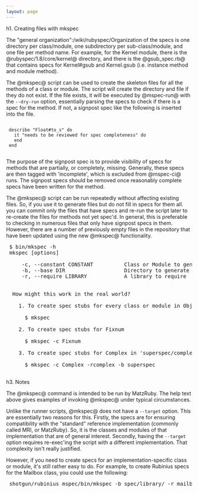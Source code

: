 ```yaml
---
layout: page
---
```


 h1. Creating files with mkspec
 
 The "general organization":/wiki/rubyspec/Organization of the specs is one directory per class/module, one subdirectory per sub-class/module, and one file per method name. For example, for the Kernel module, there is the @rubyspec/1.8/core/kernel@ directory, and there is the @gsub_spec.rb@ that contains specs for Kernel#gsub and Kernel.gsub (i.e. instance method and module method).
 
 The @mkspec@ script can be used to create the skeleton files for all the methods of a class or module. The script will create the directory and file if they do not exist. If the file exists, it will be executed by @mspec-run@ with the <code>--dry-run</code> option, essentially parsing the specs to check if there is a spec for the method. If not, a signpost spec like the following is inserted into the file.
 
 <pre><code>
 describe "Float#to_s" do
   it "needs to be reviewed for spec completeness" do
   end
 end
 </code></pre>
 
 The purpose of the signpost spec is to provide visibility of specs for methods that are partially, or completely, missing. Generally, these specs are then tagged with 'incomplete', which is excluded from @mspec-ci@ runs. The signpost specs should be removed once reasonably complete specs have been written for the method.
 
 The @mkspec@ script can be run repeatedly without affecting existing files. So, if you use it to generate files but do not fill in specs for them all. you can commit only the files that have specs and re-run the script later to re-create the files for methods not yet spec'd. In general, this is preferable to checking in numerous files that only have signpost specs in them. However, there are a number of previously empty files in the repository that have been updated using the new @mkspec@ functionality.
 
 <pre>
 $ bin/mkspec -h
 mkspec [options]
 
     -c, --constant CONSTANT          Class or Module to generate spec stubs for
     -b, --base DIR                   Directory to generate specs into
     -r, --require LIBRARY            A library to require
 
 
  How might this work in the real world?
 
    1. To create spec stubs for every class or module in Object
 
      $ mkspec
 
    2. To create spec stubs for Fixnum
 
      $ mkspec -c Fixnum
 
    3. To create spec stubs for Complex in 'superspec/complex'
 
      $ mkspec -c Complex -rcomplex -b superspec
 </pre>
 
 h3. Notes
 
 The @mkspec@ command is intended to be run by MatzRuby. The help text above gives examples of invoking @mkspec@ under typical circumstances.
 
 Unlike the runner scripts, @mkspec@ does not have a <code>--target</code> option. This are essentially two reasons for this. Firstly, the specs are for ensuring compatibility with the "standard" reference implementation (commonly called MRI, or MatzRuby). So, it is the classes and modules of that implementation that are of general interest. Secondly, having the <code>--target</code> option requires re-exec'ing the script with a different implementation. That complexity isn't really justified.
 
 However, if you need to create specs for an implementation-specific class or module, it's still rather easy to do. For example, to create Rubinius specs for the Mailbox class, you could use the following:
 
 <pre>
 shotgun/rubinius mspec/bin/mkspec -b spec/library/ -r mailbox -c Mailbox
 </pre>
 

